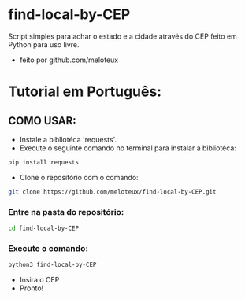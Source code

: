 # find-local-by-CEP 
Script simples para achar o estado e a cidade através do CEP feito em Python para uso livre. <br>
- feito por github.com/meloteux
# Tutorial em Português:


## COMO USAR:
- Instale a bibliotéca 'requests'.<br>
- Execute o seguinte comando no terminal para instalar a bibliotéca:
```bash
pip install requests
```
- Clone o repositório com o comando:
```bash
git clone https://github.com/meloteux/find-local-by-CEP.git
```


### Entre na pasta do repositório:
```bash
cd find-local-by-CEP
```
### Execute o comando:
```bash
python3 find-local-by-CEP
```
- Insira o CEP
- Pronto!
